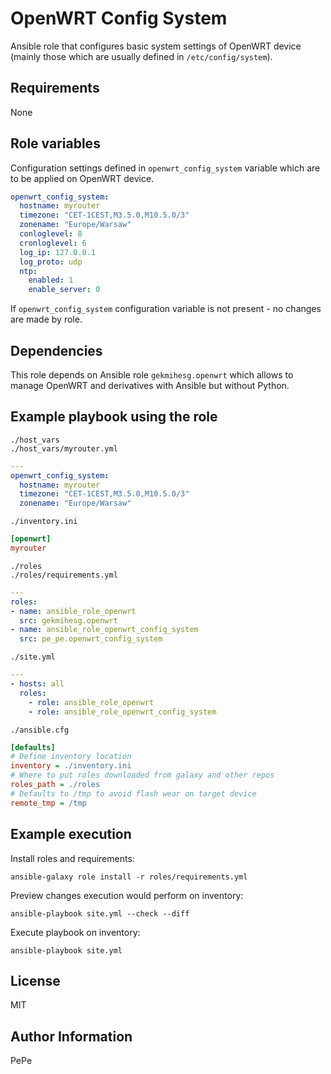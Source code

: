 OpenWRT Config System
=========
Ansible role that configures basic system settings of OpenWRT device (mainly those which are usually defined in `/etc/config/system`).

Requirements
------------
None

Role variables
--------------
Configuration settings defined in `openwrt_config_system` variable which are to be applied on OpenWRT device.
```yaml
openwrt_config_system:
  hostname: myrouter
  timezone: "CET-1CEST,M3.5.0,M10.5.0/3"
  zonename: "Europe/Warsaw"
  conloglevel: 8
  cronloglevel: 6
  log_ip: 127.0.0.1
  log_proto: udp
  ntp:
    enabled: 1
    enable_server: 0
```
If `openwrt_config_system` configuration variable is not present - no changes are made by role.

Dependencies
------------
This role depends on Ansible role `gekmihesg.openwrt` which allows to manage OpenWRT and derivatives with Ansible but without Python.

Example playbook using the role
-------------------------------
`./host_vars` \
`./host_vars/myrouter.yml`
```yaml
---
openwrt_config_system:
  hostname: myrouter
  timezone: "CET-1CEST,M3.5.0,M10.5.0/3"
  zonename: "Europe/Warsaw"
```
`./inventory.ini`
```ini
[openwrt]
myrouter
```
`./roles` \
`./roles/requirements.yml`
```yaml
---
roles:
- name: ansible_role_openwrt
  src: gekmihesg.openwrt
- name: ansible_role_openwrt_config_system
  src: pe_pe.openwrt_config_system
```
`./site.yml`
```yaml
---
- hosts: all
  roles:
    - role: ansible_role_openwrt
    - role: ansible_role_openwrt_config_system
```
`./ansible.cfg`
```ini
[defaults]
# Define inventory location
inventory = ./inventory.ini
# Where to put roles downloaded from galaxy and other repos
roles_path = ./roles
# Defaults to /tmp to avoid flash wear on target device
remote_tmp = /tmp
```

Example execution
-----------------
Install roles and requirements:
```
ansible-galaxy role install -r roles/requirements.yml
```
Preview changes execution would perform on inventory:
```
ansible-playbook site.yml --check --diff
```
Execute playbook on inventory:
```
ansible-playbook site.yml
```
License
-------
MIT

Author Information
------------------
PePe